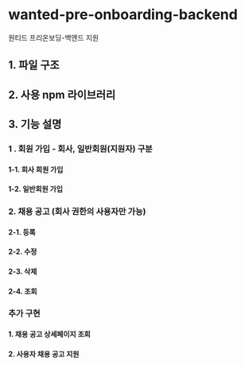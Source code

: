 # wanted-pre-onboarding-backend
원티드 프리온보딩-백엔드 지원

## 1. 파일 구조

## 2. 사용 npm 라이브러리

## 3. 기능 설명
### 1 . 회원 가입 - 회사, 일반회원(지원자) 구분
#### 1-1. 회사 회원 가입

#### 1-2. 일반회원 가입
### 2. 채용 공고 (회사 권한의 사용자만 가능)
#### 2-1. 등록
#### 2-2. 수정
#### 2-3. 삭제
#### 2-4. 조회

### 추가 구현
#### 1. 채용 공고 상세페이지 조회
#### 2. 사용자 채용 공고 지원
